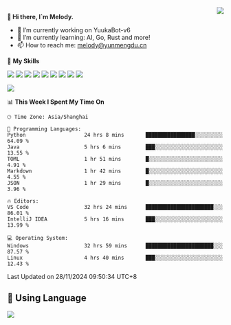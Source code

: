 <a href="#">
  <img align="right" src="https://github-readme-stats.vercel.app/api?username=melodyyuuka&count_private=true&show_icons=true" />
</a>

**👋 Hi there, I`m Melody.**

- 🔭 I’m currently working on YuukaBot-v6
- 🌱 I’m currently learning: AI, Go, Rust and more!
- 📫 How to reach me: melody@yunmengdu.cn

🌟 **My Skills** 

![](https://img.shields.io/badge/-Python-3e74a2?style=flat-square&logo=Python&logoColor=fff)
![](https://img.shields.io/badge/-Java-007396?style=flat-square&logo=OpenJDK&logoColor=fff)
![](https://img.shields.io/badge/-Node.js-339933?style=flat-square&logo=Node.js&logoColor=fff)
![](https://img.shields.io/badge/-Git-f05032?style=flat-square&logo=git&logoColor=fff)
![](https://img.shields.io/badge/-PostgreSQL-4169e1?style=flat-square&logo=PostgreSQL&logoColor=fff)
![](https://img.shields.io/badge/-Rust-000000?style=flat-square&logo=rust&logoColor=fff)
![](https://img.shields.io/badge/-VSCode-007acc?style=flat-square&logo=Visual-Studio-Code&logoColor=fff)
![](https://img.shields.io/badge/-FastAPI-009688?style=flat-square&logo=FastAPI&logoColor=fff)
![](https://img.shields.io/badge/-Linux-000000?style=flat-square&logo=Linux&logoColor=fff)


![](https://wakatime.com/badge/user/fa6dc0e2-47c5-4d2d-ae45-69fec6f2122c.svg)

<!--START_SECTION:waka-->
📊 **This Week I Spent My Time On** 

```text
🕑︎ Time Zone: Asia/Shanghai

💬 Programming Languages: 
Python                   24 hrs 8 mins       ████████████████░░░░░░░░░   64.09 % 
Java                     5 hrs 6 mins        ███░░░░░░░░░░░░░░░░░░░░░░   13.55 % 
TOML                     1 hr 51 mins        █░░░░░░░░░░░░░░░░░░░░░░░░    4.91 % 
Markdown                 1 hr 42 mins        █░░░░░░░░░░░░░░░░░░░░░░░░    4.55 % 
JSON                     1 hr 29 mins        █░░░░░░░░░░░░░░░░░░░░░░░░    3.96 % 

🔥 Editors: 
VS Code                  32 hrs 24 mins      ██████████████████████░░░   86.01 % 
IntelliJ IDEA            5 hrs 16 mins       ███░░░░░░░░░░░░░░░░░░░░░░   13.99 % 

💻 Operating System: 
Windows                  32 hrs 59 mins      ██████████████████████░░░   87.57 % 
Linux                    4 hrs 40 mins       ███░░░░░░░░░░░░░░░░░░░░░░   12.43 % 
```


 Last Updated on 28/11/2024 09:50:34 UTC+8
<!--END_SECTION:waka-->

## 🥰 **Using Language**

![](https://github-readme-stats.vercel.app/api/wakatime?username=MelodyYuyuko&layout=compact&hide_border=true)
